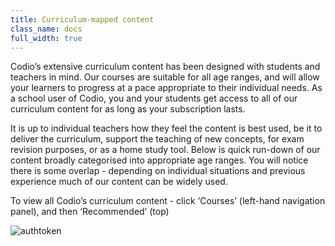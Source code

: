 ```yaml
---
title: Curriculum-mapped content
class_name: docs
full_width: true
---
```


Codio’s extensive curriculum content has been designed with students and teachers in mind. Our courses are suitable for all age ranges, and will allow your learners to progress at a pace appropriate to their individual needs. As a school user of Codio, you and your students get access to all of our curriculum content for as long as your subscription lasts.

It is up to individual teachers how they feel the content is best used, be it to deliver the curriculum, support the teaching of new concepts, for exam revision purposes, or as a home study tool. Below is quick run-down of our content broadly categorised into appropriate age ranges. You will notice there is some overlap - depending on individual situations and previous experience much of our content can be widely used.

To view all Codio’s curriculum content - click ‘Courses’ (left-hand navigation panel), and then ‘Recommended’ (top)

<img alt="authtoken" src="/img/docs/curriculum_mapped_content/courses.png" class="simple"/>
